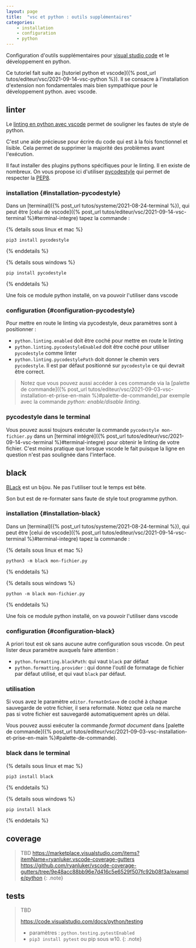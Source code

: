 ```yaml
---
layout: page
title:  "vsc et python : outils supplémentaires"
categories: 
    - installation 
    - configuration
    - python
---
```


Configuration d'outils supplémentaires pour [visual studio code](https://code.visualstudio.com/) et le développement en python.

<!--more-->

Ce tutoriel fait suite au [tutoriel python et vscode]({% post_url tutos/editeur/vsc/2021-09-14-vsc-python %}). Il se consacre à l'installation d'extension non fondamentales mais bien sympathique pour le développement python. avec vscode.

## linter

Le [linting en python avec vscode](https://code.visualstudio.com/docs/python/linting) permet de souligner les fautes de style de python.

C'est une aide précieuse pour écrire du code qui est à la fois fonctionnel et lisible. Cela permet de supprimer la majorité des problèmes avant l'exécution.

Il faut installer des plugins pythons spécifiques pour le linting. Il en existe de nombreux. On vous propose ici d'utiliser [pycodestyle](https://pycodestyle.pycqa.org/en/latest/intro.html) qui permet de respecter la [PEP8](https://www.python.org/dev/peps/pep-0008/).

### installation {#installation-pycodestyle}

Dans un [terminal]({% post_url tutos/systeme/2021-08-24-terminal %}), qui peut être [celui de vscode]({% post_url tutos/editeur/vsc/2021-09-14-vsc-terminal %}#terminal-integre) tapez la commande :

{% details sous linux et mac %}

```shell
pip3 install pycodestyle
```

{% enddetails %}

{% details sous windows %}

```shell
pip install pycodestyle
```

{% enddetails %}

Une fois ce module python installé, on va pouvoir l'utiliser dans vscode

### configuration {#configuration-pycodestyle}

Pour mettre en route le linting via pycodestyle, deux paramètres sont à positionner :

* `python.linting.enabled` doit être coché pour mettre en route le linting
* `python.linting.pycodestyleEnabled` doit être coché pour utiliser `pycodestyle` comme linter
* `python.linting.pycodestylePath` doit donner le chemin vers `pycodestyle`. Il est par défaut positionné sur `pycodestyle` ce qui devrait être correct.

> Notez que vous pouvez aussi accéder à ces commande via la [palette de commande]({% post_url tutos/editeur/vsc/2021-09-03-vsc-installation-et-prise-en-main %}#palette-de-commande),par exemple avec la commande *python: enable/disable linting*.

### pycodestyle dans le terminal

Vous pouvez aussi toujours exécuter la commande `pycodestyle mon-fichier.py` dans un [terminal intégré]({% post_url tutos/editeur/vsc/2021-09-14-vsc-terminal %}#terminal-integre) pour obtenir le linting de votre fichier. C'est moins pratique que lorsque vscode le fait puisque la ligne en question n'est pas soulignée dans l'interface.

## black

[BLack](https://black.readthedocs.io/en/stable/index.html) est un bijou. Ne pas l'utiliser tout le temps est bête.

Son but est de re-formater sans faute de style tout programme python.

### installation {#installation-black}

Dans un [terminal]({% post_url tutos/systeme/2021-08-24-terminal %}), qui peut être [celui de vscode]({% post_url tutos/editeur/vsc/2021-09-14-vsc-terminal %}#terminal-integre) tapez la commande :

{% details sous linux et mac %}

```shell
python3 -m black mon-fichier.py
```

{% enddetails %}

{% details sous windows %}

```shell
python -m black mon-fichier.py
```

{% enddetails %}

Une fois ce module python installé, on va pouvoir l'utiliser dans vscode

### configuration {#configuration-black}

A priori tout est ok sans aucune autre configuration sous vscode. On peut lister deux paramètre auxquels faire attention :

* `python.formatting.blackPath`: qui vaut `black` par défaut
* `python.formatting.provider` : qui donne l'outil de formatage de fichier par défaut utilisé, et qui vaut `black` par défaut.

### utilisation

Si vous avez le paramètre `editor.formatOnSave` de coché à chaque sauvegarde de votre fichier, il sera reformaté. Notez que cela ne marche pas si votre fichier est sauvegardé automatiquement après un délai.

Vous pouvez aussi exécuter la commande *format document* dans [palette de commande]({% post_url tutos/editeur/vsc/2021-09-03-vsc-installation-et-prise-en-main %}#palette-de-commande).

### black dans le terminal

{% details sous linux et mac %}

```shell
pip3 install black
```

{% enddetails %}

{% details sous windows %}

```shell
pip install black
```

{% enddetails %}

## coverage

> TBD
> <https://marketplace.visualstudio.com/items?itemName=ryanluker.vscode-coverage-gutters>
> <https://github.com/ryanluker/vscode-coverage-gutters/tree/9e48acc88bb96e7d416c5e6529f507fc92b08f3a/example/python>
{: .note}

## tests

> TBD
>
> <https://code.visualstudio.com/docs/python/testing>
>
> * paramètres : `python.testing.pytestEnabled`
> * `pip3 install pytest` ou pip sous w10.
{: .note}
